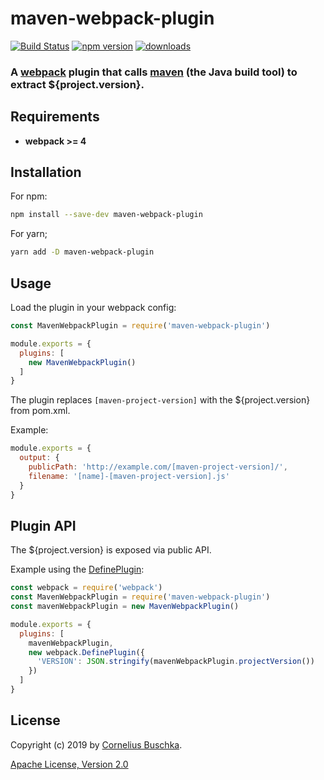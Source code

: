 # maven-webpack-plugin

[![Build Status](https://travis-ci.org/cbuschka/maven-webpack-plugin.svg)](https://travis-ci.org/cbuschka/maven-webpack-plugin)
[![npm version](https://badge.fury.io/js/maven-webpack-plugin.svg)](https://badge.fury.io/js/maven-webpack-plugin)
[![downloads](https://img.shields.io/npm/dm/maven-webpack-plugin.svg?style=flat-square)](https://www.npmjs.com/package/maven-webpack-plugin)

### A [webpack](https://webpack.js.org/) plugin that calls [maven](https://maven.apache.org/) (the Java build tool) to extract ${project.version}.

## Requirements
- **webpack >= 4**

## Installation

For npm:

```bash
npm install --save-dev maven-webpack-plugin
```

For yarn;

```bash
yarn add -D maven-webpack-plugin
```

## Usage

Load the plugin in your webpack config:

```javascript
const MavenWebpackPlugin = require('maven-webpack-plugin')

module.exports = {
  plugins: [
    new MavenWebpackPlugin()
  ]
}
```

The plugin replaces `[maven-project-version]` with the ${project.version} from pom.xml.

Example:

```javascript
module.exports = {
  output: {
    publicPath: 'http://example.com/[maven-project-version]/',
    filename: '[name]-[maven-project-version].js'
  }
}
```

## Plugin API

The ${project.version} is exposed via public API.

Example using the [DefinePlugin](https://webpack.js.org/plugins/define-plugin/#usage):

```javascript
const webpack = require('webpack')
const MavenWebpackPlugin = require('maven-webpack-plugin')
const mavenWebpackPlugin = new MavenWebpackPlugin()

module.exports = {
  plugins: [
    mavenWebpackPlugin,
    new webpack.DefinePlugin({
      'VERSION': JSON.stringify(mavenWebpackPlugin.projectVersion())
    })
  ]
}
```

## License
Copyright (c) 2019 by [Cornelius Buschka](https://github.com/cbuschka).

[Apache License, Version 2.0](license)
